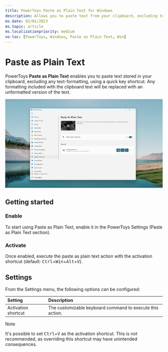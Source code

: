 ```yaml
---
title: PowerToys Paste as Plain Text for Windows
description: Allows you to paste text from your clipboard, excluding text-formatting, with a quick key shortcut.
ms.date: 03/01/2023
ms.topic: article
ms.localizationpriority: medium
no-loc: [PowerToys, Windows, Paste as Plain Text, Win]
---
```


# Paste as Plain Text

PowerToys **Paste as Plain Text** enables you to paste text stored in your clipboard, excluding any text-formatting, using a quick key shortcut. Any formatting included with the clipboard text will be replaced with an unformatted version of the text.

![Paste as Plain Text screenshot.](../images/pt-paste-as-plain-text.png)

## Getting started

### Enable

To start using Paste as Plain Text, enable it in the PowerToys Settings (Paste as Plain Text section).

### Activate

Once enabled, execute the paste as plain text action with the activation shortcut (default: <kbd>Ctrl</kbd>+<kbd>Win</kbd>+<kbd>Alt</kbd>+<kbd>V</kbd>).

## Settings

From the Settings menu, the following options can be configured:

| Setting | Description |
| :--- | :--- |
| Activation shortcut | The customizable keyboard command to execute this action. |

> [!NOTE]
> It's possible to set <kbd>Ctrl</kbd>+<kbd>V</kbd> as the activation shortcut. This is not recommended, as overriding this shortcut may have unintended consequences.
